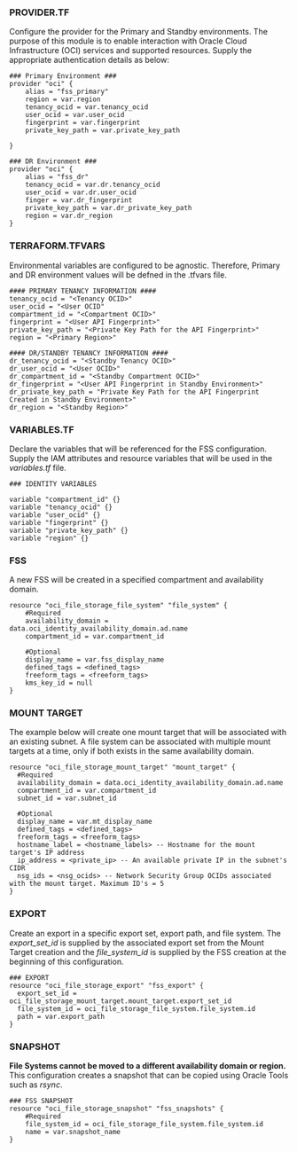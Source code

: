 ### PROVIDER.TF

Configure the provider for the Primary and Standby environments. The purpose of this module is to enable interaction with Oracle Cloud Infrastructure (OCI) services and supported resources. Supply the appropriate authentication details as below:

```
### Primary Environment ###
provider "oci" {
	alias = "fss_primary"
	region = var.region
	tenancy_ocid = var.tenancy_ocid
	user_ocid = var.user_ocid
	fingerprint = var.fingerprint
	private_key_path = var.private_key_path
	
}

### DR Environment ###
provider "oci" {
    alias = "fss_dr"
    tenancy_ocid = var.dr.tenancy_ocid
    user_ocid = var.dr.user_ocid
    finger = var.dr_fingerprint
    private_key_path = var.dr_private_key_path
    region = var.dr_region
}

```

### TERRAFORM.TFVARS

Environmental variables are configured to be agnostic. Therefore, Primary and DR environment values will be defned in the .tfvars file. 

```
#### PRIMARY TENANCY INFORMATION ####
tenancy_ocid = "<Tenancy OCID>"
user_ocid = "<User OCID"
compartment_id = "<Compartment OCID>"
fingerprint = "<User API Fingerprint>"
private_key_path = "<Private Key Path for the API Fingerprint>"
region = "<Primary Region>"

#### DR/STANDBY TENANCY INFORMATION ####
dr_tenancy_ocid = "<Standby Tenancy OCID>"
dr_user_ocid = "<User OCID>"
dr_compartment_id = "<Standby Compartment OCID>"
dr_fingerprint = "<User API Fingerprint in Standby Environment>"
dr_private_key_path = "Private Key Path for the API Fingerprint Created in Standby Environment>"
dr_region = "<Standby Region>"
```

### VARIABLES.TF

Declare the variables that will be referenced for the FSS configuration. Supply the IAM attributes and resource variables that will be used in the <i>variables.tf</i> file.
```
### IDENTITY VARIABLES

variable "compartment_id" {}
variable "tenancy_ocid" {}
variable "user_ocid" {}
variable "fingerprint" {}
variable "private_key_path" {}
variable "region" {}
```

### FSS

A new FSS will be created in a specified compartment and availability domain.
```
resource "oci_file_storage_file_system" "file_system" {
    #Required
    availability_domain = data.oci_identity_availability_domain.ad.name
    compartment_id = var.compartment_id

    #Optional
    display_name = var.fss_display_name
    defined_tags = <defined_tags>
    freeform_tags = <freeform_tags>
    kms_key_id = null
}
```

### MOUNT TARGET

The example below will create one mount target that will be associated with an existing subnet. A file system can be associated with multiple mount targets at a time, only if both exists in the same availability domain. 

```
resource "oci_file_storage_mount_target" "mount_target" {
  #Required
  availability_domain = data.oci_identity_availability_domain.ad.name
  compartment_id = var.compartment_id
  subnet_id = var.subnet_id
  
  #Optional
  display_name = var.mt_display_name
  defined_tags = <defined_tags>
  freeform_tags = <freeform_tags>
  hostname_label = <hostname_labels> -- Hostname for the mount target's IP address
  ip_address = <private_ip> -- An available private IP in the subnet's CIDR
  nsg_ids = <nsg_ocids> -- Network Security Group OCIDs associated with the mount target. Maximum ID's = 5
}
```

### EXPORT

Create an export in a specific export set, export path, and file system. The <i>export_set_id</i> is supplied by the associated export set from the Mount Target creation and the <i>file_system_id</i> is supplied by the FSS creation at the beginning of this configuration.

```
### EXPORT 
resource "oci_file_storage_export" "fss_export" {
  export_set_id = oci_file_storage_mount_target.mount_target.export_set_id
  file_system_id = oci_file_storage_file_system.file_system.id
  path = var.export_path
}
```
### SNAPSHOT

<b>File Systems cannot be moved to a different availability domain or region.</b> This configuration creates a snapshot that can be copied using Oracle Tools such as <i>rsync</i>.

```
### FSS SNAPSHOT
resource "oci_file_storage_snapshot" "fss_snapshots" {
    #Required
    file_system_id = oci_file_storage_file_system.file_system.id
    name = var.snapshot_name
}
```
